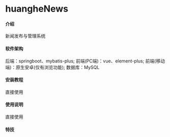# huangheNews

#### 介绍
新闻发布与管理系统

#### 软件架构
后端：springboot、mybatis-plus;
前端(PC端)：vue、element-plus;
前端(移动端)：原生安卓(仅有浏览功能);
数据库：MySQL

#### 安装教程

直接使用

#### 使用说明

直接使用

#### 特技
